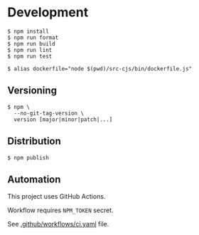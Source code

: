 # Development

```console
$ npm install
$ npm run format
$ npm run build
$ npm run lint
$ npm run test

$ alias dockerfile="node $(pwd)/src-cjs/bin/dockerfile.js"
```

## Versioning

```console
$ npm \
  --no-git-tag-version \
  version [major|minor|patch|...]
```

## Distribution

```console
$ npm publish
```

## Automation

This project uses GitHub Actions.

Workflow requires `NPM_TOKEN` secret.

See [.github/workflows/ci.yaml](../.github/workflows/ci.yaml)
file.
